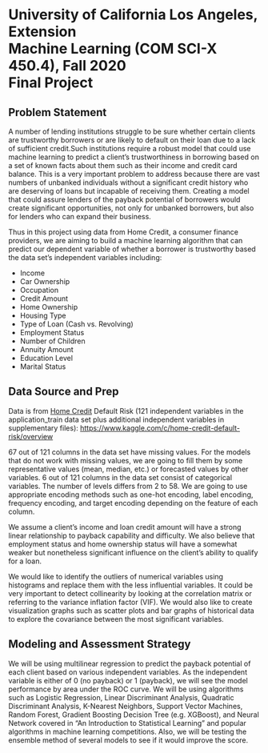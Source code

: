 #  University of California Los Angeles, Extension<br>Machine Learning (COM SCI-X 450.4), Fall 2020<br>Final Project
## Problem Statement
A number of lending institutions struggle to be sure whether certain clients are trustworthy borrowers or are likely to default on their loan due to a lack of sufficient credit.Such institutions require a robust model that could use machine learning to predict a client’s trustworthiness in borrowing based on a set of known facts about them such as their income and credit card balance. This is a very important problem to address because there are vast numbers of unbanked individuals without a significant credit history who are deserving of loans but incapable of receiving them. Creating a model that could assure lenders of the payback potential of borrowers would create significant opportunities, not only for unbanked borrowers, but also for lenders who can expand their business.

Thus in this project using data from Home Credit, a consumer finance providers, we are aiming to build a machine learning algorithm that can predict our dependent variable of whether a borrower is trustworthy based the data set’s independent variables including:
- Income
- Car Ownership
- Occupation
- Credit Amount
- Home Ownership
- Housing Type
- Type of Loan (Cash vs. Revolving)
- Employment Status
- Number of Children
- Annuity Amount
- Education Level
- Marital Status

## Data Source and Prep
Data is from [Home Credit](https://www.kaggle.com/c/home-credit-default-risk/overview) Default Risk (121 independent variables in the application_train data set plus additional independent variables in supplementary files): https://www.kaggle.com/c/home-credit-default-risk/overview

67 out of 121 columns in the data set have missing values. For the models that do not work with missing values, we are going to fill them by some representative values (mean, median, etc.) or forecasted values by other variables. 6 out of 121 columns in the data set consist of categorical variables. The number of levels differs from 2 to 58. We are going to use appropriate encoding methods such as one-hot encoding, label encoding, frequency encoding, and target encoding depending on the feature of each column.

We assume a client’s income and loan credit amount will have a strong linear relationship to payback capability and difficulty. We also believe that employment status and home ownership status will have a somewhat weaker but nonetheless significant influence on the client’s ability to qualify for a loan.

We would like to identify the outliers of numerical variables using histograms and replace them with the less influential variables. It could be very important to detect collinearity by looking at the correlation matrix or referring to the variance inflation factor (VIF). We would also like to create visualization graphs such as scatter plots and bar graphs of historical data to explore the covariance between the most significant variables.

## Modeling and Assessment Strategy
We will be using multilinear regression to predict the payback potential of each client based on various independent variables. As the independent variable is either of 0 (no payback) or 1 (payback), we will see the model performance by area under the ROC curve. We will be using algorithms such as Logistic Regression, Linear Discriminant Analysis, Quadratic Discriminant Analysis, K-Nearest Neighbors, Support Vector Machines, Random Forest, Gradient Boosting Decision Tree (e.g. XGBoost), and Neural Network covered in “An Introduction to Statistical Learning” and popular algorithms in machine learning competitions. Also, we will be testing the ensemble method of several models to see if it would improve the score.
